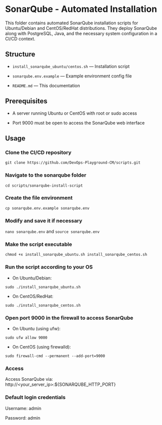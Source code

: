 # SonarQube - Automated Installation

This folder contains automated SonarQube installation scripts for Ubuntu/Debian and CentOS/RedHat distributions.
They deploy SonarQube along with PostgreSQL, Java, and the necessary system configuration in a CI/CD context.

## Structure

- `install_sonarqube_ubuntu/centos.sh` — Installation script
  
- `sonarqube.env.example` — Example environment config file
  
- `README.md` — This documentation

## Prerequisites

- A server running Ubuntu  or CentOS with root or sudo access

- Port 9000 must be open to access the SonarQube web interface

## Usage

### Clone the CI/CD repository

```git clone https://github.com/DevOps-Playground-CM/scripts.git```

### Navigate to the sonarqube folder

```cd scripts/sonarqube-install-script```

### Create the file environment

```cp sonarqube.env.example sonarqube.env```

### Modify and save it if necessary

```nano sonarqube.env``` and ```source sonarqube.env```

### Make the script executable

```chmod +x install_sonarqube_ubuntu.sh install_sonarqube_centos.sh```

### Run the script according to your OS

- On Ubuntu/Debian:

```sudo ./install_sonarqube_ubuntu.sh```

- On CentOS/RedHat:

```sudo ./install_sonarqube_centos.sh```

### Open port 9000 in the firewall to access SonarQube

- On Ubuntu (using ufw):

```sudo ufw allow 9000```

- On CentOS (using firewalld):

```sudo firewall-cmd --permanent --add-port=9000```

### Access

Access SonarQube via: http://<your_server_ip>:${SONARQUBE_HTTP_PORT}

### Default login credentials

Username: admin

Password: admin
